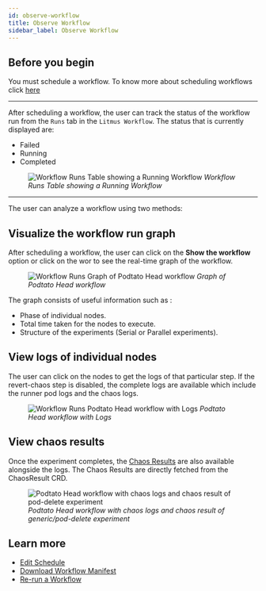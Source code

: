 ```yaml
---
id: observe-workflow
title: Observe Workflow
sidebar_label: Observe Workflow
---
```


## Before you begin

You must schedule a workflow. To know more about scheduling workflows click [here](schedule-workflow)

---

After scheduling a workflow, the user can track the status of the workflow run from the `Runs` tab in the `Litmus Workflow`. The status that is currently displayed are:

- Failed
- Running
- Completed

<figure>
<img src={require('../assets/user-guides/injecting-fault/observe-workflow/runs-table.png').default} alt="Workflow Runs Table showing a Running Workflow" />
<i>Workflow Runs Table showing a Running Workflow</i>
</figure>

---

The user can analyze a workflow using two methods:

## Visualize the workflow run graph

After scheduling a workflow, the user can click on the **Show the workflow** option or click on the wor to see the real-time graph of the workflow.

<figure>
<img src={require('../assets/user-guides/injecting-fault/observe-workflow/running-workflow.png').default} alt="Workflow Runs Graph of Podtato Head workflow" />
<i>Graph of Podtato Head workflow</i>
</figure>

The graph consists of useful information such as :

- Phase of individual nodes.
- Total time taken for the nodes to execute.
- Structure of the experiments (Serial or Parallel experiments).

## View logs of individual nodes

The user can click on the nodes to get the logs of that particular step. If the revert-chaos step is disabled, the complete logs are available which include the runner pod logs and the chaos logs.

<figure>
<img src={require('../assets/user-guides/injecting-fault/observe-workflow/running-workflow-with-logs.png').default} alt="Workflow Runs Podtato Head workflow with Logs" />
<i>Podtato Head workflow with Logs</i>
</figure>

## View chaos results

Once the experiment completes, the [Chaos Results](../concepts/chaos-results) are also available alongside the logs. The Chaos Results are directly fetched from the ChaosResult CRD.

<figure>
<img src={require('../assets/user-guides/injecting-fault/observe-workflow/completed-workflow-with-chaos-results.png').default} alt="Podtato Head workflow with chaos logs and chaos result of pod-delete experiment" />
<i>Podtato Head workflow with chaos logs and chaos result of generic/pod-delete experiment</i>
</figure>

## Learn more

- [Edit Schedule](edit-schdule)
- [Download Workflow Manifest](download-workflow-manifest)
- [Re-run a Workflow](re-run-workflow)
